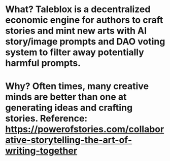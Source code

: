 # What? Taleblox is a decentralized economic engine for authors to craft stories and mint new arts with AI story/image prompts and DAO voting system to filter away potentially harmful prompts.
# Why? Often times, many creative minds are better than one at generating ideas and crafting stories. Reference: https://powerofstories.com/collaborative-storytelling-the-art-of-writing-together
